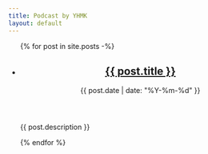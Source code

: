```yaml
---
title: Podcast by YHMK
layout: default
---
```


<ul>
{% for post in site.posts -%}
  <li class="text-left mb-5">
    <header>
      <h2 class="inline"><a class="font-bold text-lg" href='{{ post.url }}#{{ post.id | sha1:8 }}'>{{ post.title }}</a></h2>
      <time class="opacity-80" datetime="{{ post.date }}">{{ post.date | date: "%Y-%m-%d" }}</time>
    </header>
    <p>{{ post.description }}</p>
  </li>
{% endfor %}
</ul>

